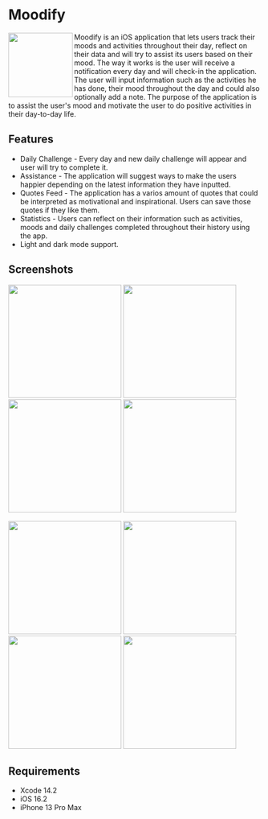 # Moodify

<img src="https://i.postimg.cc/rFmD5Z5G/image.png)" align="left" width=128 height=128> Moodify is an iOS application that lets users track their moods and activities throughout their day, reflect on their data and will try to assist its users based on their mood.
The way it works is the user will receive a notification every day and will check-in the application. The user will input information such as the activities he has done, their mood throughout the day and could also optionally add a note.
The purpose of the application is to assist the user's mood and motivate the user to do positive activities in their day-to-day life.

## Features

* Daily Challenge - Every day and new daily challenge will appear and user will try to complete it.
* Assistance - The application will suggest ways to make the users happier depending on the latest information they have inputted.
* Quotes Feed - The application has a varios amount of quotes that could be interpreted as motivational and inspirational. Users can save those quotes if they like them.
* Statistics - Users can reflect on their information such as activities, moods and daily challenges completed throughout their history using the app.
* Light and dark mode support.

## Screenshots

<p>
<img src="https://i.postimg.cc/J7JZ4gK0/Activities-Chart.png" width=225>
<img src="https://i.postimg.cc/fyx92tkm/Activity-View.png" width=225>
<img src="https://i.postimg.cc/gJ22fg4Y/Assistance-View.png" width=225>
<img src="https://i.postimg.cc/DyPG1X9K/Calendar-View.png" width=225>
</p>
<p>
<img src="https://i.postimg.cc/rpKt6YK8/HomeView.png" width=225>
<img src="https://i.postimg.cc/y8fSbz6Q/MoodView.png" width=225>
<img src="https://i.postimg.cc/6p6vcQK4/New-Entry-View.png" width=225>
<img src="https://i.postimg.cc/xT2HkRFR/Quotes-View.png" width=225>
</p>

## Requirements

* Xcode 14.2
* iOS 16.2
* iPhone 13 Pro Max
